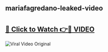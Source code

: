 ## mariafagredano-leaked-video 

# <h2><a href="http://freeplayer.one?title=mariafagredano-leaked-video&ref=21J">🔗 Click to Watch 👉🔴 VIDEO</a></h2>

<a href="http://freeplayer.one?title=mariafagredano-leaked-video&ref=21J" rel="nofollow" data-target="animated-image.originalLink"><img src="https://i.ibb.co.com/xMMVF88/686577567.gif" alt="Viral Video Original" style="max-width: 100%; display: inline-block;" data-target="animated-image.originalImage"></a>

